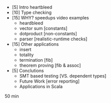 - [5] Intro heartbleed
- [10] Type checking 
- [15] WHY? speedups video examples 
  - heardbleed 
  - vector sum [constants]
  - dotproduct [non-constants]
  - parser [realistic-runtime checks]
- [15] Other applications
  - insert  
  - totality 
  - termination [fib] 
  - theorem proving [fib & assoc]
- [5] Conclutions 
  - SMT based testing [VS. dependent types]
  - Future Work [error reporting]
  - Applications in Scala 

50 min 
